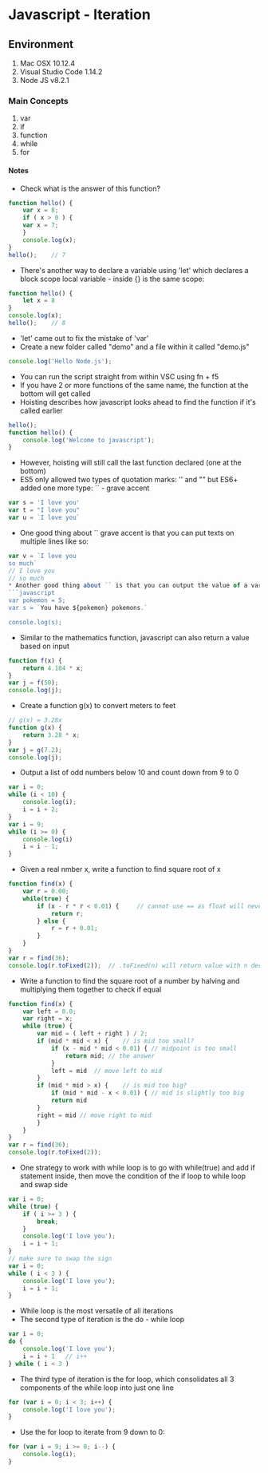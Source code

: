 # Javascript - Iteration

## Environment

1. Mac OSX 10.12.4
2. Visual Studio Code 1.14.2
3. Node JS v8.2.1

### Main Concepts

1. var
2. if
3. function
4. while
5. for

#### Notes

* Check what is the answer of this function?
```javascript
function hello() {
	var x = 8;
	if ( x > 0 ) {
	var x = 7;
	}
	console.log(x);
}
hello();	// 7
```
* There's another way to declare a variable using 'let' which declares a block scope local variable - inside {} is the same scope:
```javascript
function hello() {
	let x = 8
}
console.log(x);
hello();	// 8
```
* 'let' came out to fix the mistake of 'var'
* Create a new folder called "demo" and a file within it called "demo.js"
```javascript
console.log('Hello Node.js');
```
* You can run the script straight from within VSC using fn + f5
* If you have 2 or more functions of the same name, the function at the bottom will get called
* Hoisting describes how javascript looks ahead to find the function if it's called earlier
```javascript
hello();
function hello() {
    console.log('Welcome to javascript');
}
```
* However, hoisting will still call the last function declared (one at the bottom) 
* ES5 only allowed two types of quotation marks: '' and "" but ES6+ added one more type: `` - grave accent
```javascript
var s = 'I love you'
var t = "I love you"
var u = `I love you`
```
* One good thing about `` grave accent is that you can put texts on multiple lines like so:
```javascript
var v = `I love you
so much`
// I love you
// so much
* Another good thing about `` is that you can output the value of a variable within the string:
```javascript
var pokemon = 5;
var s = `You have ${pokemon} pokemons.`

console.log(s);
```
* Similar to the mathematics function, javascript can also return a value based on input
```javascript
function f(x) {
	return 4.184 * x;
}
var j = f(50);
console.log(j);
```
* Create a function g(x) to convert meters to feet
```javascript
// g(x) = 3.28x
function g(x) {
	return 3.28 * x;
}
var j = g(7.2);
console.log(j);
```
* Output a list of odd numbers below 10 and count down from 9 to 0
```javascript
var i = 0;
while (i < 10) {
	console.log(i);
	i = i + 2;
}
var i = 9;
while (i >= 0) {
    console.log(i)
    i = i - 1;
}
```
* Given a real nmber x, write a function to find square root of x
```javascript
function find(x) {
    var r = 0.00;
    while(true) {
        if (x - r * r < 0.01) {		// cannot use == as float will never match whole value exactly
            return r;
        } else {
            r = r + 0.01;
        }
    }
}
var r = find(36);
console.log(r.toFixed(2));	// .toFixed(n) will return value with n decimal places
```
* Write a function to find the square root of a number by halving and multiplying them together to check if equal
```javascript
function find(x) {
	var left = 0.0;
	var right = x;
	while (true) {
		var mid = ( left + right ) / 2;
		if (mid * mid < x) {    // is mid too small?
			if (x - mid * mid < 0.01) {	// midpoint is too small
                return mid; // the answer
            }
            left = mid  // move left to mid
		}
		if (mid * mid > x) {    // is mid too big?
		    if (mid * mid - x < 0.01) { // mid is slightly too big
		    return mid
        }
        right = mid // move right to mid
	    }
	}
}
var r = find(36);
console.log(r.toFixed(2));
```
* One strategy to work with while loop is to go with while(true) and add if statement inside, then move the condition of the if loop to while loop and swap side
```javascript
var i = 0;
while (true) {
    if ( i >= 3 ) {
        break;
    }
    console.log('I love you');
    i = i + 1;
}
// make sure to swap the sign
var i = 0;
while ( i < 3 ) {
    console.log('I love you');
    i = i + 1;
}
```
* While loop is the most versatile of all iterations
* The second type of iteration is the do - while loop
```javascript
var i = 0;
do {
	console.log('I love you');
	i = i + 1	// i++
} while ( i < 3 )
```
* The third type of iteration is the for loop, which consolidates all 3 components of the while loop into just one line
```javascript
for (var i = 0; i < 3; i++) {
	console.log('I love you');
}
```
* Use the for loop to iterate from 9 down to 0:
```javascript
for (var i = 9; i >= 0; i--) {
	console.log(i);
}
```




